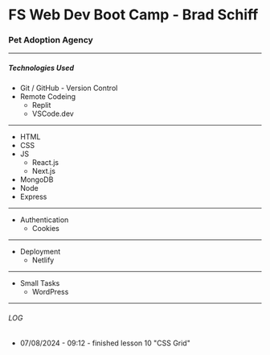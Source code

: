 # FS Web Dev Boot Camp - Brad Schiff

### Pet Adoption Agency

---

##### Technologies Used

- Git / GitHub - Version Control
- Remote Codeing
  - Replit
  - VSCode.dev

---

- HTML
- CSS
- JS
  - React.js
  - Next.js
- MongoDB
- Node
- Express

---

- Authentication
  - Cookies

---

- Deployment
  - Netlify

---

- Small Tasks
  - WordPress

---

###### LOG

- 07/08/2024 - 09:12 - finished lesson 10 "CSS Grid"
